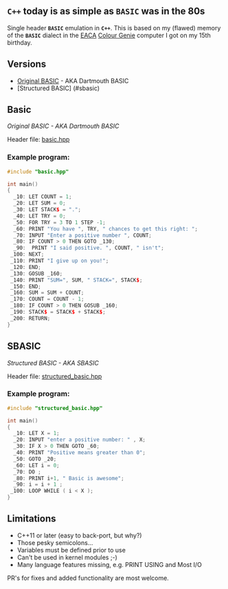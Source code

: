 ## **`C++`** today is as simple as **`BASIC`** was in the 80s

Single header **`BASIC`** emulation in **`C++`**. This is based on my
(flawed) memory of the **`BASIC`** dialect in the
[EACA](https://en.wikipedia.org/wiki/EACA)
[Colour Genie](https://en.wikipedia.org/wiki/Colour_Genie) computer I
got on my 15th birthday.

## Versions

* [Original BASIC](#basic) - AKA Dartmouth BASIC
* [Structured BASIC] (#sbasic)



## Basic
*Original BASIC - AKA Dartmouth BASIC*

Header file: [basic.hpp](./basic.hpp) 

### Example program:
```Cpp
#include "basic.hpp"

int main()
{
  _10: LET COUNT = 1;
  _20: LET SUM = 0;
  _30: LET STACK$ = ".";
  _40: LET TRY = 0;
  _50: FOR TRY = 3 TO 1 STEP -1;
  _60: PRINT "You have ", TRY, " chances to get this right: ";
  _70: INPUT "Enter a positive number ", COUNT;
  _80: IF COUNT > 0 THEN GOTO _130;
  _90:  PRINT "I said positive. ", COUNT, " isn't";
 _100: NEXT;
 _110: PRINT "I give up on you!";
 _120: END;
 _130: GOSUB _160;
 _140: PRINT "SUM=", SUM, " STACK=", STACK$;
 _150: END;
 _160: SUM = SUM + COUNT;
 _170: COUNT = COUNT - 1;
 _180: IF COUNT > 0 THEN GOSUB _160;
 _190: STACK$ = STACK$ + STACK$;
 _200: RETURN;
}
```

## SBASIC
*Structured BASIC - AKA SBASIC*

Header file: [structured_basic.hpp](./structured_basic.hpp)

### Example program:
```Cpp
#include "structured_basic.hpp"

int main()
{
  _10: LET X = 1;
  _20: INPUT "enter a positive number: " , X;
  _30: IF X > 0 THEN GOTO _60;
  _40: PRINT "Positive means greater than 0";
  _50: GOTO _20;
  _60: LET i = 0;
  _70: DO ;
  _80: PRINT i+1, " Basic is awesome";
  _90: i = i + 1 ;
 _100: LOOP WHILE ( i < X );
}
```

## Limitations
* C++11 or later (easy to back-port, but why?)
* Those pesky semicolons...
* Variables must be defined prior to use
* Can't be used in kernel modules ;-)
* Many language features missing, e.g. PRINT USING and Most I/O

PR's for fixes and added functionality are most welcome.
